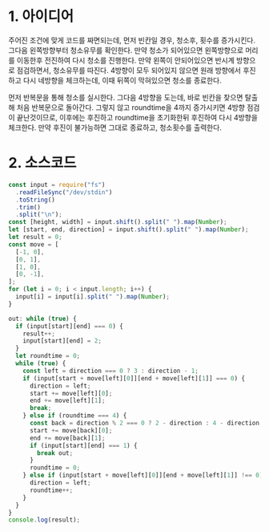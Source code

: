 # 1. 아이디어

주어진 조건에 맞게 코드를 짜면되는데, 먼저 빈칸일 경우, 청소후, 횟수를 증가시킨다. 그다음 왼쪽방향부터 청소유무를 확인한다. 만약 청소가 되어있으면 왼쪽방향으로 머리를 이동한후 전진하여 다시 청소를 진행한다. 만약 왼쪽이 안되어있으면 반시계 방향으로 점검하면서, 청소유무를 따진다. 4방향이 모두 되어있지 않으면 원래 방향에서 후진하고 다시 네방향을 체크하는데, 이때 뒤쪽이 막혀있으면 청소를 종료한다.

먼저 반복문을 통해 청소를 실시한다. 그다음 4방향을 도는데, 바로 빈칸을 찾으면 탈출해 처음 반복문으로 돌아간다. 그렇지 않고 roundtime을 4까지 증가시키면 4방향 점검이 끝난것이므로, 이후에는 후진하고 roundtime을 초기화한뒤 후진하여 다시 4방향을 체크한다. 만약 후진이 불가능하면 그대로 종료하고, 청소횟수를 출력한다.

# 2. 소스코드

```javascript
const input = require("fs")
  .readFileSync("/dev/stdin")
  .toString()
  .trim()
  .split("\n");
const [height, width] = input.shift().split(" ").map(Number);
let [start, end, direction] = input.shift().split(" ").map(Number);
let result = 0;
const move = [
  [-1, 0],
  [0, 1],
  [1, 0],
  [0, -1],
];
for (let i = 0; i < input.length; i++) {
  input[i] = input[i].split(" ").map(Number);
}

out: while (true) {
  if (input[start][end] === 0) {
    result++;
    input[start][end] = 2;
  }
  let roundtime = 0;
  while (true) {
    const left = direction === 0 ? 3 : direction - 1;
    if (input[start + move[left][0]][end + move[left][1]] === 0) {
      direction = left;
      start += move[left][0];
      end += move[left][1];
      break;
    } else if (roundtime === 4) {
      const back = direction % 2 === 0 ? 2 - direction : 4 - direction;
      start += move[back][0];
      end += move[back][1];
      if (input[start][end] === 1) {
        break out;
      }
      roundtime = 0;
    } else if (input[start + move[left][0]][end + move[left][1]] !== 0) {
      direction = left;
      roundtime++;
    }
  }
}
console.log(result);
```
